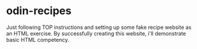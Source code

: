 # odin-recipes
Just following TOP instructions and setting up some fake recipe website as an HTML exercise. 
By successfully creating this website, i'll demonstrate basic HTML competency. 